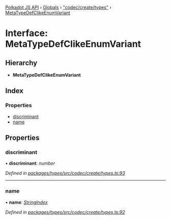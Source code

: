 [Polkadot JS API](../README.md) › [Globals](../globals.md) › ["codec/create/types"](../modules/_codec_create_types_.md) › [MetaTypeDefClikeEnumVariant](_codec_create_types_.metatypedefclikeenumvariant.md)

# Interface: MetaTypeDefClikeEnumVariant

## Hierarchy

* **MetaTypeDefClikeEnumVariant**

## Index

### Properties

* [discriminant](_codec_create_types_.metatypedefclikeenumvariant.md#discriminant)
* [name](_codec_create_types_.metatypedefclikeenumvariant.md#name)

## Properties

###  discriminant

• **discriminant**: *number*

*Defined in [packages/types/src/codec/create/types.ts:93](https://github.com/polkadot-js/api/blob/6bf0d5eea/packages/types/src/codec/create/types.ts#L93)*

___

###  name

• **name**: *[StringIndex](../modules/_codec_create_types_.md#stringindex)*

*Defined in [packages/types/src/codec/create/types.ts:92](https://github.com/polkadot-js/api/blob/6bf0d5eea/packages/types/src/codec/create/types.ts#L92)*
